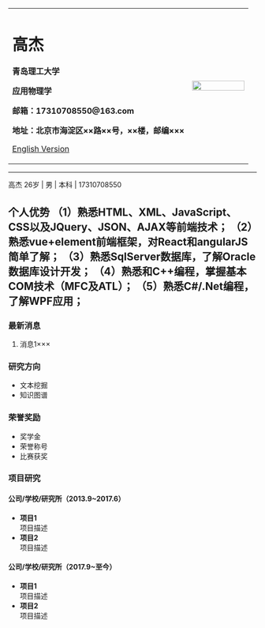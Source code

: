 <div>
<table border="0">
  <tr>
    <td width="75%">
      <h1>高杰</h1>
      <p><b>青岛理工大学</b></p>
      <p><b>应用物理学</b></p>
      <p><b>邮箱：17310708550@163.com</b></p>
      <p><b>地址：北京市海淀区××路××号，××楼，邮编×××</b></p>
      <p><a href="/index-en.html">English Version</a></p>
    </td>
    <td width="25%">
      <img src="/id.jpg" width="100%">
    </td>
  </tr>
</table>
</div>

---
高杰	 26岁   |	男   |	本科   |	17310708550   	

个人优势
（1）熟悉HTML、XML、JavaScript、CSS以及JQuery、JSON、AJAX等前端技术；
（2）熟悉vue+element前端框架，对React和angularJS简单了解；
（3）熟悉SqlServer数据库，了解Oracle数据库设计开发；
（4）熟悉和C++编程，掌握基本COM技术（MFC及ATL）；
（5）熟悉C#/.Net编程，了解WPF应用；
---

### 最新消息
1. 消息1×××

### 研究方向
- 文本挖掘
- 知识图谱

### 荣誉奖励
- 奖学金
- 荣誉称号
- 比赛获奖

### 项目研究
#### 公司/学校/研究所（2013.9~2017.6）
- **项目1**  
项目描述
- **项目2**  
项目描述

#### 公司/学校/研究所（2017.9~至今）
- **项目1**  
项目描述
- **项目2**  
项目描述
